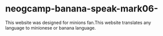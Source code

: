 # neogcamp-banana-speak-mark06-
 This website was designed for minions fan.This website translates any language to minionese or banana language.

